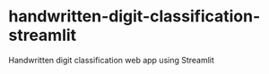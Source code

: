 # handwritten-digit-classification-streamlit
Handwritten digit classification web app using Streamlit
